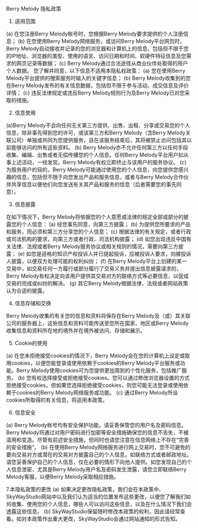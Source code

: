 Berry Melody 隐私政策

1. 适用范围

(a) 在您注册Berry Melody帐号时，您根据Berry Melody要求提供的个人注册信息； (b) 在您使用Berry Melody网络服务，或访问Berry Melody平台网页时，Berry Melody自动接收并记录的您的浏览器和计算机上的信息，包括但不限于您的IP地址、浏览器的类型、使用的语言、访问日期和时间、软硬件特征信息及您需求的网页记录等数据； (c) Berry Melody通过合法途径从商业伙伴处取得的用户个人数据。 您了解并同意，以下信息不适用本隐私权政策： (a) 您在使用Berry Melody平台提供的搜索服务时输入的关键字信息； (b) Berry Melody收集到的您在Berry Melody发布的有关信息数据，包括但不限于参与活动、成交信息及评价详情； (c) 违反法律规定或违反Berry Melody规则行为及Berry Melody已对您采取的措施。

2. 信息使用

(a)Berry Melody不会向任何无关第三方提供、出售、出租、分享或交易您的个人信息，除非事先得到您的许可，或该第三方和Berry Melody（含Berry Melody关联公司）单独或共同为您提供服务，且在该服务结束后，其将被禁止访问包括其以前能够访问的所有这些资料。 (b) Berry Melody亦不允许任何第三方以任何手段收集、编辑、出售或者无偿传播您的个人信息。任何Berry Melody平台用户如从事上述活动，一经发现，Berry Melody有权立即终止与该用户的服务协议。 (c) 为服务用户的目的，Berry Melody可能通过使用您的个人信息，向您提供您感兴趣的信息，包括但不限于向您发出产品和服务信息，或者与Berry Melody合作伙伴共享信息以便他们向您发送有关其产品和服务的信息（后者需要您的事先同意）。

3. 信息披露

在如下情况下，Berry Melody将依据您的个人意愿或法律的规定全部或部分的披露您的个人信息： (a) 经您事先同意，向第三方披露； (b) 为提供您所要求的产品和服务，而必须和第三方分享您的个人信息； (c) 根据法律的有关规定，或者行政或司法机构的要求，向第三方或者行政、司法机构披露； (d) 如您出现违反中国有关法律、法规或者Berry Melody服务协议或相关规则的情况，需要向第三方披露； (e) 如您是适格的知识产权投诉人并已提起投诉，应被投诉人要求，向被投诉人披露，以便双方处理可能的权利纠纷； (f) 在Berry Melody平台上创建的某一交易中，如交易任何一方履行或部分履行了交易义务并提出信息披露请求的，Berry Melody有权决定向该用户提供其交易对方的联络方式等必要信息，以促成交易的完成或纠纷的解决。 (g) 其它Berry Melody根据法律、法规或者网站政策认为合适的披露。

4. 信息存储和交换

Berry Melody收集的有关您的信息和资料将保存在Berry Melody及（或）其关联公司的服务器上，这些信息和资料可能传送至您所在国家、地区或Berry Melody收集信息和资料所在地的境外并在境外被访问、存储和展示。

5. Cookie的使用

(a) 在您未拒绝接受cookies的情况下，Berry Melody会在您的计算机上设定或取用cookies，以便您能登录或使用依赖于cookies的Berry Melody平台服务或功能。Berry Melody使用cookies可为您提供更加周到的个性化服务，包括推广服务。 (b) 您有权选择接受或拒绝接受cookies。您可以通过修改浏览器设置的方式拒绝接受cookies。但如果您选择拒绝接受cookies，则您可能无法登录或使用依赖于cookies的Berry Melody网络服务或功能。 (c) 通过Berry Melody所设cookies所取得的有关信息，将适用本政策。

6. 信息安全

(a) Berry Melody帐号均有安全保护功能，请妥善保管您的用户名及密码信息。Berry Melody将通过对用户密码进行加密等安全措施确保您的信息不丢失，不被滥用和变造。尽管有前述安全措施，但同时也请您注意在信息网络上不存在“完善的安全措施”。 (b) 在使用Berry Melody网络服务进行网上交易时，您不可避免的要向交易对方或潜在的交易对方披露自己的个人信息，如联络方式或者邮政地址。请您妥善保护自己的个人信息，仅在必要的情形下向他人提供。如您发现自己的个人信息泄密，尤其是Berry Melody用户名及密码发生泄露，请您立即联络Berry Melody客服，以便Berry Melody采取相应措施。

7.本隐私政策的更改
(a) 如果决定更改隐私政策，我们会在本政策中、SkyWayStudio网站中以及我们认为适当的位置发布这些更改，以便您了解我们如何收集、使用您的个人信息，哪些人可以访问这些信息，以及在什么情况下我们会透露这些信息。 (b) SkyWayStudio保留随时修改本政策的权利，因此请经常查看。如对本政策作出重大更改，SkyWayStudio会通过网站通知的形式告知。
